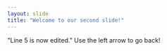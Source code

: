```yaml
---
layout: slide
title: "Welcome to our second slide!"
---
```

"Line 5 is now edited."
Use the left arrow to go back!

